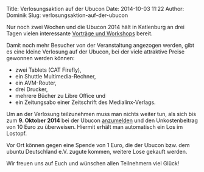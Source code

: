 Title: Verlosungsaktion auf der Ubucon
Date: 2014-10-03 11:22
Author: Dominik
Slug: verlosungsaktion-auf-der-ubucon

Nur noch zwei Wochen und die Ubucon 2014 hält in Katlenburg an drei
Tagen vielen interessante [Vorträge und Workshops](/2014/programm)
bereit.


Damit noch mehr Besucher von der Veranstaltung angezogen werden, gibt es
eine kleine Verlosung auf der Ubucon, bei der viele attraktive Preise
gewonnen werden können:


-   zwei Tablets (CAT Firefly),
-   ein Shuttle Multimedia-Rechner,
-   ein AVM-Router,
-   drei Drucker,
-   mehrere Bücher zu Libre Office und
-   ein Zeitungsabo einer Zeitschrift des Medialinx-Verlags.


Um an der Verlosung teilzunehmen muss man nichts weiter tun, als sich
bis zum **9. Oktober 2014** bei der Ubucon [anzumelden](/2014/anmeldung)
und den Unkostenbeitrag von 10 Euro zu überweisen. Hiermit erhält man
automatisch ein Los im Lostopf.


Vor Ort können gegen eine Spende von 1 Euro, die der Ubucon bzw. dem
ubuntu Deutschland e.V. zugute kommen, weitere Lose gekauft werden.


Wir freuen uns auf Euch und wünschen allen Teilnehmern viel Glück!



